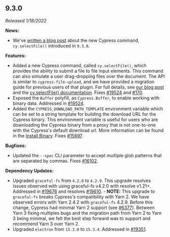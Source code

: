 ## 9.3.0

_Released 1/18/2022_

**News:**

- We've
  [written a blog post](https://cypress.io/blog/2022/01/18/uploading-files-with-selectfile/)
  about the new Cypress command, `cy.selectFile()` introduced in `9.3.0`.

**Features:**

- Added a new Cypress command, called `cy.selectFile()`, which provides the
  ability to submit a file to file input elements. This command can also
  simulate a user drag-dropping files over the document. The API is similar to
  `cypress-file-upload`, and we have provided a migration guide for previous
  users of that plugin. For full details, see
  [our blog post](https://cypress.io/blog/2022/01/18/uploading-files-with-selectfile/)
  and the
  [cy.selectFile() documentation](https://docs.cypress.io/api/commands/selectfile).
  Fixes [#19524](https://github.com/cypress-io/cypress/issues/19524) and
  [#170](https://github.com/cypress-io/cypress/issues/170).
- Exposed the `Buffer` polyfill, as `Cypress.Buffer`, to enable working with
  binary data. Addressed in
  [#19524](https://github.com/cypress-io/cypress/issues/19524).
- Added the `CYPRESS_DOWNLOAD_PATH_TEMPLATE` environment variable which can be set
  to a string template for building the download URL for the Cypress binary.
  This environment variable is useful for users who are downloading the Cypress binary from a proxy
  that is not one-to-one with the Cypress's default download url.
  More information can be found in the
  [Install Binary](https://docs.cypress.io/guides/getting-started/installing-cypress#Install-binary).
  Fixes [#15697](https://github.com/cypress-io/cypress/issues/15697).

**Bugfixes:**

- Updated the `--spec` CLI parameter to accept multiple glob patterns that are separated
  by commas. Fixes
  [#16102](https://github.com/cypress-io/cypress/issues/16102).

**Dependency Updates:**

- Upgraded `graceful-fs` from `4.2.0` to `4.2.9`. This upgrade resolves issues
  observed with using graceful-fs v4.2.0 with resolve v1.21+. Addressed in
  [#19676](https://github.com/cypress-io/cypress/issues/19676) and resolves
  [#19610](https://github.com/cypress-io/cypress/pull/19610). - **NOTE:** This
  upgrade to `graceful-fs` breaks Cypress's compatibility with Yarn 2. We have
  observed errors with Yarn 2.4.2 with `graceful-fs` 4.2.9. Before this change,
  Cypress had minimal Yarn 2 support (see
  [#6377](https://github.com/cypress-io/cypress/issues/6377)). Between Yarn 3
  fixing multiples bugs and the migration path from Yarn 2 to Yarn 3 being
  minimal, we felt the best step forward was to support and recommend Yarn 3
  over Yarn 2.
- Upgraded `electron` from `15.2.0` to `15.3.4`. Addressed in
  [#19351](https://github.com/cypress-io/cypress/issues/19351).
